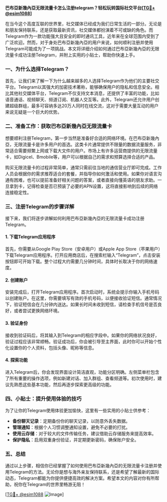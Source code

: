 **巴布亞新幾內亞无限流量卡怎么注册telegram？轻松玩转国际社交平台[[TG💪+ @esim1088](https://t.me/s/esim1088)]**

在当今这个高度互联的世界里，社交媒体已经成为我们日常生活的一部分。无论是和朋友保持联系，还是获取最新资讯，社交媒体都扮演着不可或缺的角色。而Telegram作为一款功能强大且安全的即时通讯工具，近年来在全球范围内受到了广泛欢迎。然而，对于身处巴布亞新幾內亞的用户来说，如何顺利注册并使用Telegram可能成为了一项挑战。本文将详细介绍如何通过巴布亞新幾內亞的无限流量卡成功注册Telegram，并附上实用的小贴士，帮助你快速上手。

### 一、为什么选择Telegram？

首先，让我们来了解一下为什么越来越多的人选择Telegram作为他们的主要社交平台。Telegram以其强大的加密技术著称，能够确保用户的隐私和信息安全。相比其他社交媒体平台，Telegram不仅支持文本消息，还提供了丰富的功能，比如语音通话、视频聊天、频道订阅、机器人交互等。此外，Telegram还允许用户创建超级群组，最多可容纳多达20万人同时在线交流，这对于需要大量互动的用户来说无疑是一个巨大的优势。

### 二、准备工作：获取巴布亞新幾內亞无限流量卡

想要顺利注册Telegram，第一步当然是准备好合适的网络环境。在巴布亞新幾內亞，无限流量卡是许多用户的首选。这类卡片通常提供不限量的数据流量服务，非常适合需要频繁上网或下载大文件的用户。市场上有许多运营商提供的无限流量卡，如Digicel、Bmobile等，用户可以根据自己的需求和预算选择合适的产品。

购买无限流量卡的过程非常简单，通常只需前往当地的通信营业厅即可完成。工作人员会根据你的需求推荐适合的套餐，并指导你如何激活和使用。如果你对语言沟通有困难，也可以提前准备好相关问题的答案，或者直接向懂英语的朋友求助。一旦拿到卡，记得检查是否已预装了必要的APN设置，这将直接影响到后续的网络连接稳定性。

### 三、注册Telegram的步骤详解

接下来，我们将逐步讲解如何利用巴布亞新幾內亞的无限流量卡成功注册Telegram。

#### 1. 下载Telegram应用程序

首先，你需要从Google Play Store（安卓用户）或Apple App Store（苹果用户）下载Telegram应用程序。打开应用商店后，在搜索栏输入“Telegram”，点击安装按钮即可开始下载。整个过程大约需要几分钟时间，具体时长取决于你的网络速度。

#### 2. 创建账户

安装完成后，打开Telegram应用程序。首次启动时，系统会提示你输入手机号码以创建账户。在这里，你需要填写有效的手机号码，以便接收验证短信。通常情况下，验证短信会在几分钟内送达。如果长时间未收到短信，请检查手机信号是否良好，或者尝试更换网络环境。

#### 3. 验证身份

接收到验证码后，将其输入到Telegram的相应字段中。如果你的网络状况良好，验证过程应该非常顺畅。验证成功后，你会被引导至主界面，此时你可以开始个性化设置你的个人资料，包括头像、昵称等信息。

#### 4. 探索功能

进入Telegram后，你会发现界面设计简洁直观，功能分区明确。左侧菜单栏包含了所有重要的操作选项，例如新建对话、加入群组、查看频道等。初次使用时，建议先熟悉这些基本功能，然后再逐步探索更高级的功能。

### 四、小贴士：提升使用体验的技巧

为了让你的Telegram使用体验更加愉快，这里有一些实用的小贴士供参考：

- **备份聊天记录**：定期备份你的聊天记录，以防意外丢失数据。
- **管理通知**：根据个人习惯调整通知设置，避免不必要的打扰。
- **使用云存储**：对于较大的文件传输任务，建议借助云存储服务来提高效率。
- **保护隐私**：启用双重身份验证，并定期更新密码，确保账户安全。

### 五、总结

通过以上步骤，相信你已经掌握了如何使用巴布亞新幾內亞的无限流量卡注册并使用Telegram的方法。无论你是想与海外亲友保持联系，还是希望了解最新的国际动态，Telegram都能为你提供便捷高效的解决方案。希望本文的内容对你有所帮助，祝你在Telegram的世界里畅游无阻！

[[TG💪+ @esim1088](https://t.me/s/esim1088) ![Image](https://i.postimg.cc/4NQfJmqS/Snipaste-2025-05-13-00-14-12.png)]